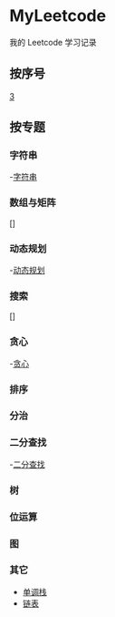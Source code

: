 # MyLeetcode
我的 Leetcode 学习记录

## 按序号
[3](https://github.com/IsTheBestLanguage/MyLeetcode/tree/main/Code/LC_3_longest-substring-without-repeating-characters)

## 按专题
### 字符串
-[字符串](https://github.com/IsTheBestLanguage/MyLeetcode/blob/main/Catalog/string.md)
### 数组与矩阵
[]
### 动态规划
-[动态规划](https://github.com/IsTheBestLanguage/MyLeetcode/blob/main/Catalog/dynamic_programming.md)
### 搜索
[]
### 贪心
-[贪心](https://github.com/IsTheBestLanguage/MyLeetcode/blob/main/Catalog/Greed.md)
### 排序

### 分治

### 二分查找
-[二分查找](https://github.com/IsTheBestLanguage/MyLeetcode/blob/main/Catalog/binary_search.md)
### 树

### 位运算

### 图

### 其它
- [单调栈](https://github.com/IsTheBestLanguage/MyLeetcode/blob/main/Catalog/monotonical_stack.md)
- [链表](https://github.com/IsTheBestLanguage/MyLeetcode/blob/main/Catalog/list_node.md)
